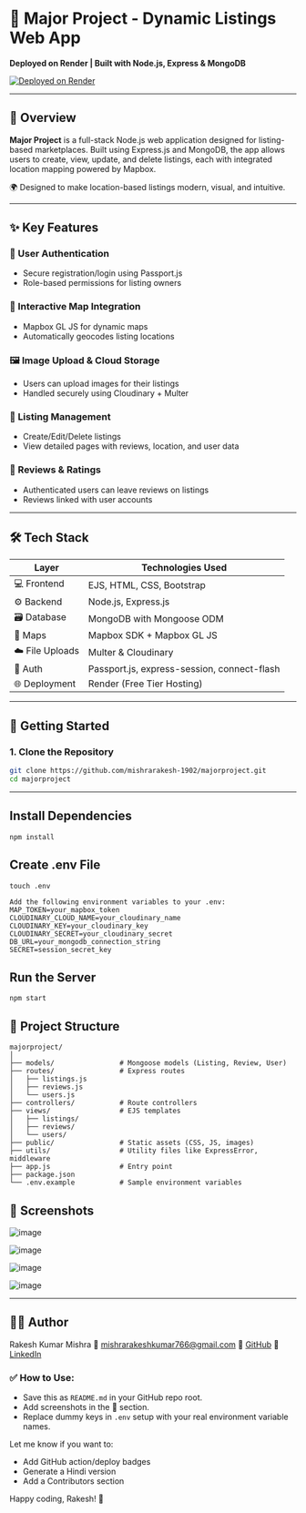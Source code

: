 # 🏡 Major Project - Dynamic Listings Web App  
**Deployed on Render | Built with Node.js, Express & MongoDB**

[![Deployed on Render](https://img.shields.io/badge/Live-Demo-brightgreen)](https://majorproject-lg4r.onrender.com/)

---

## 🧭 Overview

**Major Project** is a full-stack Node.js web application designed for listing-based marketplaces. Built using Express.js and MongoDB, the app allows users to create, view, update, and delete listings, each with integrated location mapping powered by Mapbox.

🌍 Designed to make location-based listings modern, visual, and intuitive.

---

## ✨ Key Features

### 👤 User Authentication
- Secure registration/login using Passport.js
- Role-based permissions for listing owners

### 📍 Interactive Map Integration
- Mapbox GL JS for dynamic maps
- Automatically geocodes listing locations

### 🖼 Image Upload & Cloud Storage
- Users can upload images for their listings
- Handled securely using Cloudinary + Multer

### 📝 Listing Management
- Create/Edit/Delete listings
- View detailed pages with reviews, location, and user data

### 💬 Reviews & Ratings
- Authenticated users can leave reviews on listings
- Reviews linked with user accounts

---

## 🛠 Tech Stack

| Layer        | Technologies Used                                  |
|--------------|-----------------------------------------------------|
| 💻 Frontend   | EJS, HTML, CSS, Bootstrap                          |
| ⚙️ Backend    | Node.js, Express.js                                |
| 🗃 Database   | MongoDB with Mongoose ODM                          |
| 🧭 Maps       | Mapbox SDK + Mapbox GL JS                          |
| ☁️ File Uploads | Multer & Cloudinary                               |
| 🔐 Auth       | Passport.js, express-session, connect-flash       |
| 🌐 Deployment | Render (Free Tier Hosting)                         |

---

## 🚀 Getting Started

### 1. Clone the Repository

```bash
git clone https://github.com/mishrarakesh-1902/majorproject.git
cd majorproject
```
---
## Install Dependencies
```
npm install
```

## Create .env File
```
touch .env

Add the following environment variables to your .env:
MAP_TOKEN=your_mapbox_token
CLOUDINARY_CLOUD_NAME=your_cloudinary_name
CLOUDINARY_KEY=your_cloudinary_key
CLOUDINARY_SECRET=your_cloudinary_secret
DB_URL=your_mongodb_connection_string
SECRET=session_secret_key
```

## Run the Server
```
npm start
```
## 📁 Project Structure
```
majorproject/
│
├── models/                # Mongoose models (Listing, Review, User)
├── routes/                # Express routes
│   ├── listings.js
│   ├── reviews.js
│   └── users.js
├── controllers/           # Route controllers
├── views/                 # EJS templates
│   ├── listings/
│   ├── reviews/
│   └── users/
├── public/                # Static assets (CSS, JS, images)
├── utils/                 # Utility files like ExpressError, middleware
├── app.js                 # Entry point
├── package.json
└── .env.example           # Sample environment variables
```

## 📸 Screenshots
![image](https://github.com/user-attachments/assets/ed89bdd0-18a4-406b-93d6-ae6f4b0c73ce)

![image](https://github.com/user-attachments/assets/bac4da85-31d5-4317-9d2e-acd40cb80875)

![image](https://github.com/user-attachments/assets/0afa5339-64f5-4d33-8847-72a267528a0e)

![image](https://github.com/user-attachments/assets/fb8d9330-76b6-41b8-9b67-25710508775c)

---

## 🙋‍♂️ Author
Rakesh Kumar Mishra
📧 mishrarakeshkumar766@gmail.com
🔗 [GitHub](https://github.com/mishrarakesh-1902/majorproject)
🔗 [LinkedIn](https://www.linkedin.com/in/rakesh-kumar-b64934284/)

### ✅ How to Use:
- Save this as `README.md` in your GitHub repo root.
- Add screenshots in the 📸 section.
- Replace dummy keys in `.env` setup with your real environment variable names.

Let me know if you want to:
- Add GitHub action/deploy badges
- Generate a Hindi version
- Add a Contributors section

Happy coding, Rakesh! 🚀
















